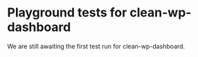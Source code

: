 # Playground tests for clean-wp-dashboard
We are still awaiting the first test run for clean-wp-dashboard.
